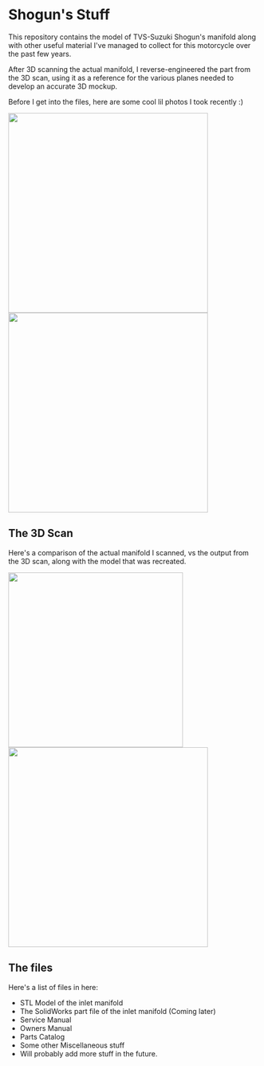 # Shogun's Stuff
This repository contains the model of TVS-Suzuki Shogun's manifold along with other useful material I've managed to collect for this motorcycle over the past few years. 

After 3D scanning the actual manifold, I reverse-engineered the part from the 3D scan, using it as a reference for the various planes needed to develop an accurate 3D mockup.

Before I get into the files, here are some cool lil photos I took recently :)


<p float="left">
  <img src="https://github.com/CraftyCranberry/Shogun_Stuff/assets/82392157/e0adf550-0a47-4f59-9c3e-adc5d2461fa4" width="400" />
  <img src="https://github.com/CraftyCranberry/Shogun_Stuff/assets/82392157/2b55c31d-403a-4fbd-9a3a-860fd45f0554" width="400" /> 
</p>

## The 3D Scan
Here's a comparison of the actual manifold I scanned, vs the output from the 3D scan, along with the model that was recreated.
<p float="left">
  <img src="https://github.com/CraftyCranberry/Shogun_Stuff/assets/82392157/2a6a4087-296a-444c-a1b4-8e183ac85977" width="350" />
  <img src="https://github.com/CraftyCranberry/Shogun_Stuff/assets/82392157/767ef4a6-ab95-4af1-9651-e2e0fa6fb525" width="400" />
</p>




## The files
Here's a list of files in here:
- STL Model of the inlet manifold
- The SolidWorks part file of the inlet manifold (Coming later)
- Service Manual
- Owners Manual
- Parts Catalog
- Some other Miscellaneous stuff
- Will probably add more stuff in the future.


